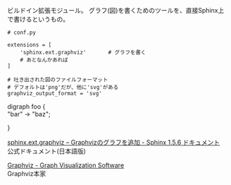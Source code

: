 ビルドイン拡張モジュール。
グラフ(図)を書くためのツールを、直接Sphinx上で書けるというもの。

    # conf.py

    extensions = [
        'sphinx.ext.graphviz'       # グラフを書く
        # あとなんかあれば
    ]

    # 吐き出された図のファイルフォーマット
    # デフォルトは'png'だが、他に'svg'がある
    graphviz_output_format = 'svg'

digraph foo {  
"bar" -&gt; "baz";

}

[sphinx.ext.graphviz – Graphvizのグラフを追加 - Sphinx 1.5.6 ドキュメント](http://www.sphinx-doc.org/ja/stable/ext/graphviz.html#module-sphinx.ext.graphviz)  
公式ドキュメント(日本語版)

[Graphviz - Graph Visualization Software](http://graphviz.org/)  
Graphviz本家
